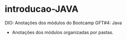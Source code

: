 # introducao-JAVA
DIO: Anotações dos módulos do Bootcamp GFT#4: Java 
  - Anotações dos módulos organizadas por pastas.
